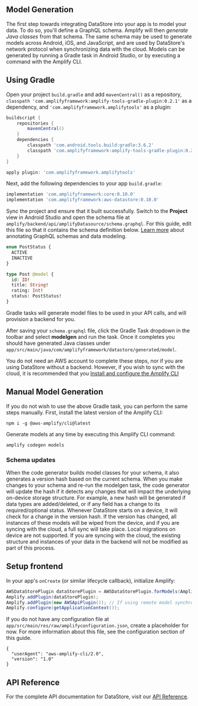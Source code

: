 ## Model Generation

The first step towards integrating DataStore into your app is to model your data. To do so, you'll define a GraphQL schema. Amplify will then *generate Java classes* from that schema. The same schema may be used to generate models across Android, iOS, and JavaScript, and are used by DataStore's network protocol when synchronizing data with the cloud. Models can be generated by running a Gradle task in Android Studio, or by executing a command with the Amplify CLI.

## Using Gradle

Open your project `build.gradle` and add `mavenCentral()` as a repository, `classpath 'com.amplifyframework:amplify-tools-gradle-plugin:0.2.1'` as a dependency, and `'com.amplifyframework.amplifytools'` as a plugin:


```groovy
buildscript {
    repositories {
        mavenCentral()
    }
    dependencies {
        classpath 'com.android.tools.build:gradle:3.6.2'
        classpath 'com.amplifyframework:amplify-tools-gradle-plugin:0.2.1'
    }
}

apply plugin: 'com.amplifyframework.amplifytools'
```

Next, add the following dependencies to your app `build.gradle`:

```groovy
implementation 'com.amplifyframework:core:0.10.0'
implementation 'com.amplifyframework:aws-datastore:0.10.0'
```

Sync the project and ensure that it built successfully. Switch to the **Project** view in Android Studio and open the schema file at `amplify/backend/api/amplifyDatasource/schema.graphql`. For this guide, edit this file so that it contains the schema definition below. [Learn more](https://aws-amplify.github.io/docs/cli-toolchain/graphql) about annotating GraphQL schemas and data modeling.

```graphql
enum PostStatus {
  ACTIVE
  INACTIVE
}

type Post @model {
  id: ID!
  title: String!
  rating: Int!
  status: PostStatus!
}
```

Gradle tasks will generate model files to be used in your API calls, and will provision a backend for you.

After saving your `schema.graphql` file, click the Gradle Task dropdown in the toolbar and select **modelgen** and run the task. Once it completes you should have generated Java classes under `app/src/main/java/com/amplifyframework/datastore/generated/model`.

<amplify-callout>

You do not need an AWS account to complete these steps, nor if you are using DataStore without a backend. However, if you wish to sync with the cloud, it is recommended that you [Install and configure the Amplify CLI](../../../start/getting-started/installation.md)

</amplify-callout>

## Manual Model Generation

If you do not wish to use the above Gradle task, you can perform the same steps manually. First, install the latest version of the Amplify CLI:

```
npm i -g @aws-amplify/cli@latest
```

Generate models at any time by executing this Amplify CLI command:

```
amplify codegen models
```

### Schema updates

When the code generator builds model classes for your schema, it also generates a version hash based on the current schema. When you make changes to your schema and re-run the modelgen task, the code generator will update the hash if it detects any changes that will impact the underlying on-device storage structure. For example, a new hash will be generated if data types are added/deleted, or if any field has a change to its required/optional status. Whenever DataStore starts on a device, it will check for a change in the version hash. If the version has changed, all instances of these models will be wiped from the device, and if you are syncing with the cloud, a full sync will take place. Local migrations on device are not supported. If you are syncing with the cloud, the existing structure and instances of your data in the backend will not be modified as part of this process.

## Setup frontend

In your app's `onCreate` (or similar lifecycle callback), initialize Amplify:

```java
AWSDataStorePlugin dataStorePlugin = AWSDataStorePlugin.forModels(AmplifyModelProvider.getInstance());
Amplify.addPlugin(dataStorePlugin);
Amplify.addPlugin(new AWSApiPlugin()); // If using remote model synchronization
Amplify.configure(getApplicationContext());
```

If you do not have any configuration file at `app/src/main/res/raw/amplifyconfiguration.json`, create a placeholder for now. For more information about this file, see the configuration section of this guide.

```
{
  "userAgent": "aws-amplify-cli/2.0",
  "version": "1.0"
}
```

## API Reference   

For the complete API documentation for DataStore, visit our [API Reference](https://aws-amplify.github.io/docs/android/start).
